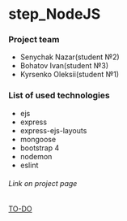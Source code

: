 # step_NodeJS

### Project team

* Senychak Nazar(student №2)
* Bohatov Ivan(student №3)
* Kyrsenko Oleksii(student №1)

### List of used technologies

* ejs
* express
* express-ejs-layouts
* mongoose
* bootstrap 4
* nodemon
* eslint

###### Link on project page
[TO-DO](https://damp-ravine-42338.herokuapp.com/)

